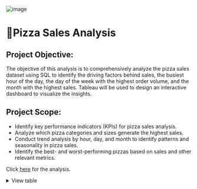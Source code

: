 ![image](https://github.com/tambej29/SQL/assets/68528130/0e643c47-e5e9-4580-99af-b43ed72de3e1)

# 🍕Pizza Sales Analysis

## Project Objective:
The objective of this analysis is to comprehensively analyze the pizza sales dataset using SQL to identify the driving factors behind sales, the busiest hour of the day, the day of the week with the highest order volume, and the month with the highest sales. Tableau will be used to design an interactive dashboard to visualize the insights.

## Project Scope:

- Identify key performance indicators (KPIs) for pizza sales analysis.
- Analyze which pizza categories and sizes generate the highest sales.
- Conduct trend analysis by hour, day, and month to identify patterns and seasonality in pizza sales.
- Identify the best- and worst-performing pizzas based on sales and other relevant metrics.
  
Click [here](https://github.com/tambej29/SQL/blob/main/Pizza%20Analyst/pizza%20analysis%20results.md) for the analysis.

<details>
<summary>
  View table
</summary>

  
| emp_id | emp_name | manager_name | level |
|--------|----------|--------------|-------|
| 1      | Shripadh | ceo          | 1     |
| 7      | Asha     | Shripadh     | 2     |
| 8      | Maryam   | Shripadh     | 2     |
| 5      | Michael  | Asha         | 3     |
| 6      | Arvind   | Asha         | 3     |
| 9      | Reshma   | Maryam       | 3     |
| 10     | Akshay   | Maryam       | 3     |
| 2      | Satya    | Michael      | 4     |
| 3      | Jia      | Michael      | 4     |
| 4      | David    | Michael      | 4     |


</details>


